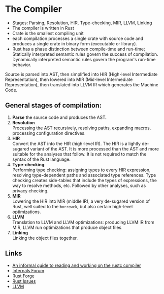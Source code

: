 # The Compiler

- Stages: Parsing, Resolution, HIR, Type-checking, MIR, LLVM, Linking
- The compiler is written in Rust
- Crate is the smallest compiling unit
- each compilation processes a single crate with source code and produces a single crate in binary form (executable or library).
- Rust has a phase distinction between compile-time and run-time; Statically interpreted semantic rules govern the success of compilation. Dynamically interpreted semantic rules govern the program's run-time behavior.

Source is parsed into AST, 
then simplified into HIR (High-level Intermediate Representation),
then lowered into MIR (Mid-level Intermediate Representation), 
then translated into LLVM IR
which generates the Machine Code.


## General stages of compilation:

1. **Parse** the source code and produces the AST.
2. **Resolution**  
   Processing the AST recursively, resolving paths, expanding macros, processing configuration directives.
3. **HIR**  
   Convert the AST into the HIR (high-level IR). The HIR is a lightly de-sugared variant of the AST. It is more processed than the AST and more suitable for the analyses that follow. It is not required to match the syntax of the Rust language.
3. **Type-checking**  
   Performing type checking: assigning types to every HIR expression, resolving type-dependent paths and associated type references. Type checking creates side-tables that include the types of expressions, the way to resolve methods, etc. Followed by other analyses, such as privacy checking.
4. **MIR**  
   Lowering the HIR into MIR (middle IR), a very de-sugared version of Rust, well suited to the `borrowck`, but also certain high-level optimizations. 
5. **LLVM**  
   Translation to LLVM and LLVM optimizations: producing LLVM IR from MIR, LLVM run optimizations that produce object files.
6. **Linking**  
   Linking the object files together.


## Links

* [An informal guide to reading and working on the rustc compiler](https://github.com/rust-lang/rust/tree/master/src/librustc)
* [Internals Forum](https://internals.rust-lang.org/)
* [Rust Forge](https://forge.rust-lang.org/)
* [Rust Issues](https://github.com/rust-lang/rust/issues)
* [LLVM](https://llvm.org/)